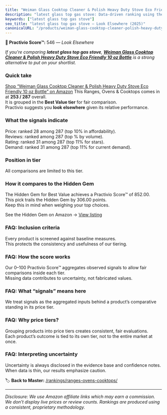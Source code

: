 ```yaml
---
title: "Weiman Glass Cooktop Cleaner & Polish Heavy Duty Stove Eco Friendly 10 oz Bottle"
description: "latest glass top gas stove: Data-driven ranking using the Practivio Score™. Positioned by quality, value, demand, findability, momentum."
keywords: ["latest glass top gas stove"]
seo_title: "latest glass top gas stove — Look Elsewhere (2025)"
canonicalURL: "/products/weiman-glass-cooktop-cleaner-polish-heavy-duty-stove-eco-friendly-10-oz-bottle-B01AC627UM/"
---
```


**🚫 Practivio Score™:** 546 — _Look Elsewhere_


*If you're comparing **latest glass top gas stove**, **[Weiman Glass Cooktop Cleaner & Polish Heavy Duty Stove Eco Friendly 10 oz Bottle](https://www.amazon.com/dp/B01AC627UM?tag=practivio-20)** is a strong alternative to put on your shortlist.*
### Quick take
[Shop “Weiman Glass Cooktop Cleaner & Polish Heavy Duty Stove Eco Friendly 10 oz Bottle” on Amazon](https://www.amazon.com/dp/B01AC627UM?tag=practivio-20)
This Ranges, Ovens & Cooktops comes in at **253 / 287** overall.  
It is grouped in the **Best Value tier** for fair comparison.  
Practivio suggests you **look elsewhere** given its relative performance.

### What the signals indicate
Price: ranked 28 among 287 (top 10% in affordability).  
Reviews: ranked  among 287 (top % by volume).  
Rating: ranked 31 among 287 (top 11% for stars).  
Demand: ranked 31 among 287 (top 11% for current demand).

### Position in tier
All comparisons are limited to this tier.

### How it compares to the Hidden Gem
The Hidden Gem for Best Value achieves a Practivio Score™ of 852.00.  
This pick trails the Hidden Gem by 306.00 points.  
Keep this in mind when weighing your top choices.  

See the Hidden Gem on Amazon → [View listing](https://www.amazon.com/dp/B0CHJ5HFNB?tag=practivio-20)

### FAQ: Inclusion criteria
Every product is screened against baseline measures.  
This protects the consistency and usefulness of our tiering.

### FAQ: How the score works
Our 0–100 Practivio Score™ aggregates observed signals to allow fair comparisons inside each tier.  
Missing data contributes to uncertainty, not fabricated values.

### FAQ: What “signals” means here
We treat signals as the aggregated inputs behind a product’s comparative standing in its price tier.

### FAQ: Why price tiers?
Grouping products into price tiers creates consistent, fair evaluations.  
Each product’s outcome is tied to its own tier, not to the entire market at once.

### FAQ: Interpreting uncertainty
Uncertainty is always disclosed in the evidence base and confidence notes.  
When data is thin, our results emphasize caution.


🏷️ **Back to Master:** [/rankings/ranges-ovens-cooktops/](/rankings/ranges-ovens-cooktops/)

---
_Disclosure: We use Amazon affiliate links which may earn a commission. We don’t display live prices or review counts. Rankings are produced using a consistent, proprietary methodology._
